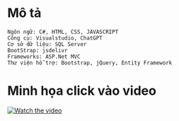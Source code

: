 # Mô tả 
    Ngôn ngữ: C#, HTML, CSS, JAVASCRIPT
    Công cụ: Visualstudio, ChatGPT
    Cơ sở dữ liệu: SQL Server
    BootStrap: jsdelivr
    Frameworks: ASP.Net MVC
    Thư viện hỗ trợ: Bootstrap, jQuery, Entity Framework
# Minh họa click vào video
[![Watch the video](https://github.com/user-attachments/assets/0f5f4a00-1b78-48f7-9bdc-958030498313)](https://drive.google.com/file/d/1EnQdFLDQt8NK1zrbYxsTgBa9uFYSZ0oF/view?usp=drive_link)
